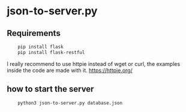 # json-to-server.py

## Requirements

```bash
    pip install flask
    pip install flask-restful
```

I really recommend to use httpie instead of wget or curl, the examples inside the code are made with it.
https://httpie.org/


## how to start the server

```bash
    python3 json-to-server.py database.json
```